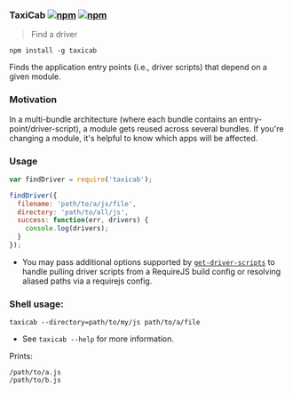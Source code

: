 ### TaxiCab [![npm](http://img.shields.io/npm/v/taxicab.svg)](https://npmjs.org/package/taxicab) [![npm](http://img.shields.io/npm/dm/taxicab.svg)](https://npmjs.org/package/taxicab)

> Find a driver

`npm install -g taxicab`

Finds the application entry points (i.e., driver scripts) that depend on a given module.

### Motivation

In a multi-bundle architecture (where each bundle contains an entry-point/driver-script),
a module gets reused across several bundles. If you're changing a module, it's helpful to know
which apps will be affected.

### Usage

```js
var findDriver = require('taxicab');

findDriver({
  filename: 'path/to/a/js/file',
  directory: 'path/to/all/js',
  success: function(err, drivers) {
    console.log(drivers);
  }
});
```

* You may pass additional options supported by [`get-driver-scripts`](https://github.com/mrjoelkemp/node-get-driver-scripts)
to handle pulling driver scripts from a RequireJS build config or resolving aliased
paths via a requirejs config.

### Shell usage:

`taxicab --directory=path/to/my/js path/to/a/file`

* See `taxicab --help` for more information.

Prints:

```
/path/to/a.js
/path/to/b.js
```